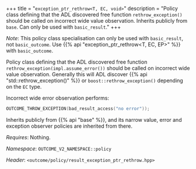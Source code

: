 +++
title = "`exception_ptr_rethrow<T, EC, void>`"
description = "Policy class defining that the ADL discovered free function `rethrow_exception()` should be called on incorrect wide value observation. Inherits publicly from `base`. Can only be used with `basic_result`."
+++

*Note*: This policy class specialisation can only be used with `basic_result`, not `basic_outcome`. Use {{% api "exception_ptr_rethrow<T, EC, EP>" %}} with `basic_outcome`.

Policy class defining that the ADL discovered free function `rethrow_exception(impl.assume_error())` should be called on incorrect wide value observation. Generally this will ADL discover {{% api "std::rethrow_exception()" %}} or `boost::rethrow_exception()` depending on the `EC` type.

Incorrect wide error observation performs:

```c++
OUTCOME_THROW_EXCEPTION(bad_result_access("no error"));
```

Inherits publicly from {{% api "base" %}}, and its narrow value, error and exception observer policies are inherited from there.

*Requires*: Nothing.

*Namespace*: `OUTCOME_V2_NAMESPACE::policy`

*Header*: `<outcome/policy/result_exception_ptr_rethrow.hpp>`
